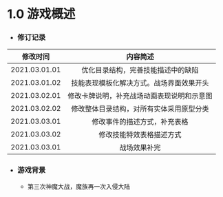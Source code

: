 # 1.0 游戏概述

- ### 修订记录

|   修改时间    |                  内容简述                  |
| :-----------: | :----------------------------------------: |
| 2021.03.01.01 |     优化目录结构，完善技能描述中的缺陷     |
| 2021.03.01.02 |  技能表现模板化解决方式。战场界面效果开头  |
| 2021.03.02.01 | 修改卡牌说明，补充战场动画表现说明和示意图 |
| 2021.03.02.02 |  修改整体目录结构，对所有实体采用原型分类  |
| 2021.03.03.01 |        修改事件的描述方式，补充表格        |
| 2021.03.03.02 |          修改技能特效表格描述方式          |
| 2021.03.03.01 |                战场效果补完                |

- ### 游戏背景

  - 第三次神魔大战，魔族再一次入侵大陆

